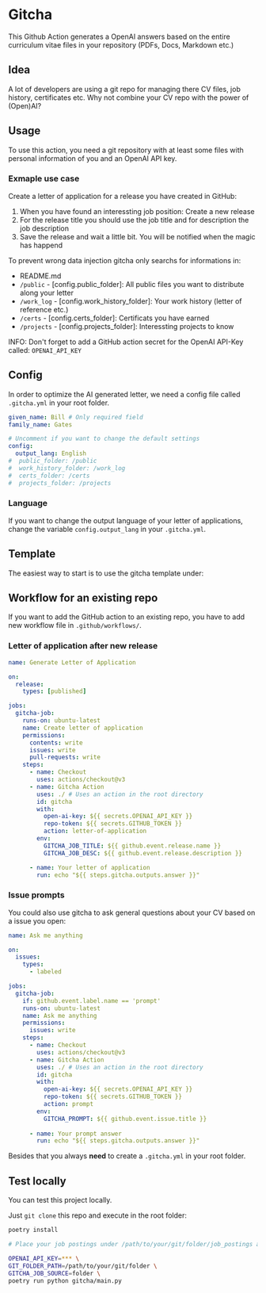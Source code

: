 # Gitcha

This Github Action generates a OpenAI answers based on the entire curriculum vitae files in your repository (PDFs, Docs, Markdown etc.)

## Idea

A lot of developers are using a git repo for managing there CV files, job history, certificates etc. 
Why not combine your CV repo with the power of (Open)AI?

## Usage

To use this action, you need a git repository with at least some files with personal information of you and an OpenAI API key.

### Exmaple use case

Create a letter of application for a release you have created in GitHub:

1. When you have found an interessting job position: Create a new release
2. For the release title you should use the job title and for description the job description
3. Save the release and wait a little bit. You will be notified when the magic has happend

To prevent wrong data injection gitcha only searchs for informations in:

* README.md
* `/public` - [config.public_folder]: All public files you want to distribute along your letter
* `/work_log` - [config.work_history_folder]: Your work history (letter of reference etc.)
* `/certs` - [config.certs_folder]: Certificats you have earned
* `/projects` - [config.projects_folder]: Interessting projects to know 

INFO: Don't forget to add a GitHub action secret for the OpenAI API-Key called: `OPENAI_API_KEY`

## Config

In order to optimize the AI generated letter, we need a config file called `.gitcha.yml` in your root folder. 

```yaml
given_name: Bill # Only required field 
family_name: Gates

# Uncomment if you want to change the default settings
config:
  output_lang: English 
#  public_folder: /public
#  work_history_folder: /work_log
#  certs_folder: /certs
#  projects_folder: /projects
```

### Language

If you want to change the output language of your letter of applications, change the variable  `config.output_lang` in your `.gitcha.yml`.


## Template

The easiest way to start is to use the gitcha template under: 


## Workflow for an existing repo

If you want to add the GitHub action to an existing repo, you have to add new workflow file in `.github/workflows/`.

### Letter of application after new release

```yaml
name: Generate Letter of Application

on: 
  release:
    types: [published]

jobs:
  gitcha-job:
    runs-on: ubuntu-latest
    name: Create letter of application
    permissions:
      contents: write
      issues: write
      pull-requests: write
    steps:
      - name: Checkout
        uses: actions/checkout@v3
      - name: Gitcha Action
        uses: ./ # Uses an action in the root directory
        id: gitcha
        with:
          open-ai-key: ${{ secrets.OPENAI_API_KEY }}
          repo-token: ${{ secrets.GITHUB_TOKEN }}
          action: letter-of-application 
        env:
          GITCHA_JOB_TITLE: ${{ github.event.release.name }}
          GITCHA_JOB_DESC: ${{ github.event.release.description }}

      - name: Your letter of application
        run: echo "${{ steps.gitcha.outputs.answer }}"

```

### Issue prompts

You could also use gitcha to ask general questions about your CV based on a issue you open:

```yaml
name: Ask me anything

on:
  issues:
    types:
      - labeled

jobs:
  gitcha-job:
    if: github.event.label.name == 'prompt'
    runs-on: ubuntu-latest
    name: Ask me anything
    permissions:
      issues: write
    steps:
      - name: Checkout
        uses: actions/checkout@v3
      - name: Gitcha Action
        uses: ./ # Uses an action in the root directory
        id: gitcha
        with:
          open-ai-key: ${{ secrets.OPENAI_API_KEY }}
          repo-token: ${{ secrets.GITHUB_TOKEN }}
          action: prompt 
        env:
          GITCHA_PROMPT: ${{ github.event.issue.title }}
          
      - name: Your prompt answer
        run: echo "${{ steps.gitcha.outputs.answer }}"

```


Besides that you always **need** to create a `.gitcha.yml` in your root folder.

## Test locally

You can test this project locally.

Just `git clone` this repo and execute in the root folder:

```bash
poetry install

# Place your job postings under /path/to/your/git/folder/job_postings as Markdown files and execute:

OPENAI_API_KEY=*** \
GIT_FOLDER_PATH=/path/to/your/git/folder \
GITCHA_JOB_SOURCE=folder \
poetry run python gitcha/main.py
```
